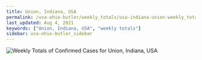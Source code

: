 ```yaml
---
title: Union, Indiana, USA
permalink: /usa-ohio-butler/weekly_totals/usa-indiana-union-weekly_totals.html
last_updated: Aug 4, 2021
keywords: ["Union, Indiana, USA", "weekly totals"]
sidebar: usa-ohio-butler_sidebar
---
```


![Weekly Totals of Confirmed Cases for Union, Indiana, USA](/covid_tracker/images/graphs/usa-indiana-union-weekly_totals_graph.png)
